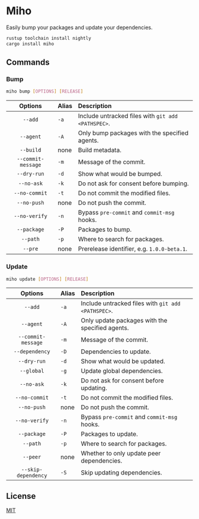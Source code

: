 # Miho

Easily bump your packages and update your dependencies.

```sh
rustup toolchain install nightly
cargo install miho
```

## Commands

### Bump

```sh
miho bump [OPTIONS] [RELEASE]
```

|      Options       | Alias | Description                                        |
| :----------------: | :---- | :------------------------------------------------- |
|      `--add`       | `-a`  | Include untracked files with `git add <PATHSPEC>`. |
|     `--agent`      | `-A`  | Only bump packages with the specified agents.      |
|     `--build`      | none  | Build metadata.                                    |
| `--commit-message` | `-m`  | Message of the commit.                             |
|    `--dry-run`     | `-d`  | Show what would be bumped.                         |
|     `--no-ask`     | `-k`  | Do not ask for consent before bumping.             |
|   `--no-commit`    | `-t`  | Do not commit the modified files.                  |
|    `--no-push`     | none  | Do not push the commit.                            |
|   `--no-verify`    | `-n`  | Bypass `pre-commit` and `commit-msg` hooks.        |
|    `--package`     | `-P`  | Packages to bump.                                  |
|      `--path`      | `-p`  | Where to search for packages.                      |
|      `--pre`       | none  | Prerelease identifier, e.g. `1.0.0-beta.1`.        |

### Update

```sh
miho update [OPTIONS] [RELEASE]
```

|       Options       | Alias | Description                                        |
| :-----------------: | :---- | :------------------------------------------------- |
|       `--add`       | `-a`  | Include untracked files with `git add <PATHSPEC>`. |
|      `--agent`      | `-A`  | Only update packages with the specified agents.    |
| `--commit-message`  | `-m`  | Message of the commit.                             |
|   `--dependency`    | `-D`  | Dependencies to update.                            |
|     `--dry-run`     | `-d`  | Show what would be updated.                        |
|     `--global`      | `-g`  | Update global dependencies.                        |
|     `--no-ask`      | `-k`  | Do not ask for consent before updating.            |
|    `--no-commit`    | `-t`  | Do not commit the modified files.                  |
|     `--no-push`     | none  | Do not push the commit.                            |
|    `--no-verify`    | `-n`  | Bypass `pre-commit` and `commit-msg` hooks.        |
|     `--package`     | `-P`  | Packages to update.                                |
|      `--path`       | `-p`  | Where to search for packages.                      |
|      `--peer`       | none  | Whether to only update peer dependencies.          |
| `--skip-dependency` | `-S`  | Skip updating dependencies.                        |

## License

[MIT](https://github.com/ferreira-tb/miho/blob/main/LICENSE)
